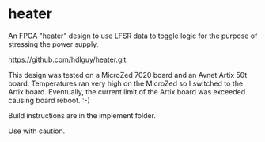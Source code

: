 # heater
An FPGA "heater" design to use LFSR data to toggle logic for the purpose of stressing the power supply.

https://github.com/hdlguy/heater.git

This design was tested on a MicroZed 7020 board and an Avnet Artix 50t board.  Temperatures ran very high 
on the MicroZed so I switched to the Artix board. Eventually, the current limit of the Artix board 
was exceeded causing board reboot. :-)

Build instructions are in the implement folder.

Use with caution.


